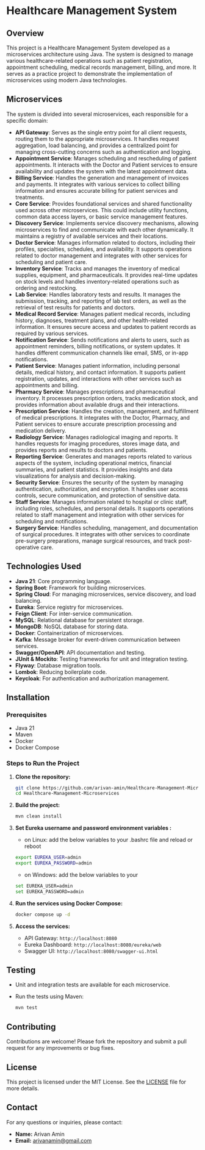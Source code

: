 # Healthcare Management System

## Overview

This project is a Healthcare Management System developed as a microservices architecture using Java. The system is designed to manage various healthcare-related operations such as patient registration, appointment scheduling, medical records management, billing, and more. It serves as a practice project to demonstrate the implementation of microservices using modern Java technologies.

## Microservices

The system is divided into several microservices, each responsible for a specific domain:

- **API Gateway**: Serves as the single entry point for all client requests, routing them to the appropriate microservices. It handles request aggregation, load balancing, and provides a centralized point for managing cross-cutting concerns such as authentication and logging.
- **Appointment Service**: Manages scheduling and rescheduling of patient appointments. It interacts with the Doctor and Patient services to ensure availability and updates the system with the latest appointment data.
- **Billing Service**: Handles the generation and management of invoices and payments. It integrates with various services to collect billing information and ensures accurate billing for patient services and treatments.
- **Core Service**: Provides foundational services and shared functionality used across other microservices. This could include utility functions, common data access layers, or basic service management features.
- **Discovery  Service**: Implements service discovery mechanisms, allowing microservices to find and communicate with each other dynamically. It maintains a registry of available services and their locations.
- **Doctor Service**: Manages information related to doctors, including their profiles, specialties, schedules, and availability. It supports operations related to doctor management and integrates with other services for scheduling and patient care.
- **Inventory  Service**: Tracks and manages the inventory of medical supplies, equipment, and pharmaceuticals. It provides real-time updates on stock levels and handles inventory-related operations such as ordering and restocking.
- **Lab Service**: Handles laboratory tests and results. It manages the submission, tracking, and reporting of lab test orders, as well as the retrieval of test results for patients and doctors.
- **Medical Record Service**: Manages patient medical records, including history, diagnoses, treatment plans, and other health-related information. It ensures secure access and updates to patient records as required by various services.
- **Notification Service**: Sends notifications and alerts to users, such as appointment reminders, billing notifications, or system updates. It handles different communication channels like email, SMS, or in-app notifications.
- **Patient Service**: Manages patient information, including personal details, medical history, and contact information. It supports patient registration, updates, and interactions with other services such as appointments and billing.
- **Pharmacy Service**: Manages prescriptions and pharmaceutical inventory. It processes prescription orders, tracks medication stock, and provides information about available drugs and their interactions.
- **Prescription Service**: Handles the creation, management, and fulfillment of medical prescriptions. It integrates with the Doctor, Pharmacy, and Patient services to ensure accurate prescription processing and medication delivery.
- **Radiology Service**: Manages radiological imaging and reports. It handles requests for imaging procedures, stores image data, and provides reports and results to doctors and patients.
- **Reporting Service**: Generates and manages reports related to various aspects of the system, including operational metrics, financial summaries, and patient statistics. It provides insights and data visualizations for analysis and decision-making.
- **Security Service**: Ensures the security of the system by managing authentication, authorization, and encryption. It handles user access controls, secure communication, and protection of sensitive data.
- **Staff Service**: Manages information related to hospital or clinic staff, including roles, schedules, and personal details. It supports operations related to staff management and integration with other services for scheduling and notifications.
- **Surgery Service**: Handles scheduling, management, and documentation of surgical procedures. It integrates with other services to coordinate pre-surgery preparations, manage surgical resources, and track post-operative care.

## Technologies Used

- **Java 21**: Core programming language.
- **Spring Boot**: Framework for building microservices.
- **Spring Cloud**: For managing microservices, service discovery, and load balancing.
- **Eureka**: Service registry for microservices.
- **Feign Client**: For inter-service communication.
- **MySQL**: Relational database for persistent storage.
- **MongoDB**: NoSQL database for storing data.
- **Docker**: Containerization of microservices.
- **Kafka**: Message broker for event-driven communication between services.
- **Swagger/OpenAPI**: API documentation and testing.
- **JUnit & Mockito**: Testing frameworks for unit and integration testing.
- **Flyway**: Database migration tools.
- **Lombok**: Reducing boilerplate code.
- **Keycloak**: For authentication and authorization management.

## Installation

### Prerequisites

- Java 21
- Maven
- Docker
- Docker Compose

### Steps to Run the Project

1. **Clone the repository:**

    ```bash
    git clone https://github.com/arivan-amin/Healthcare-Management-Microservices.git
    cd Healthcare-Management-Microservices
    ```

2. **Build the project:**

    ```bash
    mvn clean install
    ```

3. **Set Eureka username and password environment variables :** 
   - on Linux: add the below variables to your .bashrc file and reload or reboot
    ```bash
    export EUREKA_USER=admin
    export EUREKA_PASSWORD=admin
    ```
    - on Windows: add the below variables to your 
    ```bash
    set EUREKA_USER=admin
    set EUREKA_PASSWORD=admin
    ```
4. **Run the services using Docker Compose:**

    ```bash
    docker compose up -d
    ```

5. **Access the services:**

    - API Gateway: `http://localhost:8080`
    - Eureka Dashboard: `http://localhost:8080/eureka/web`
    - Swagger UI: `http://localhost:8080/swagger-ui.html`

## Testing

- Unit and integration tests are available for each microservice.
- Run the tests using Maven:

    ```bash
    mvn test
    ```

## Contributing

Contributions are welcome! Please fork the repository and submit a pull request for any improvements or bug fixes.

## License

This project is licensed under the MIT License. See the [LICENSE](LICENSE) file for more details.

## Contact

For any questions or inquiries, please contact:

- **Name:** Arivan Amin
- **Email:** arivanamin@gmail.com
